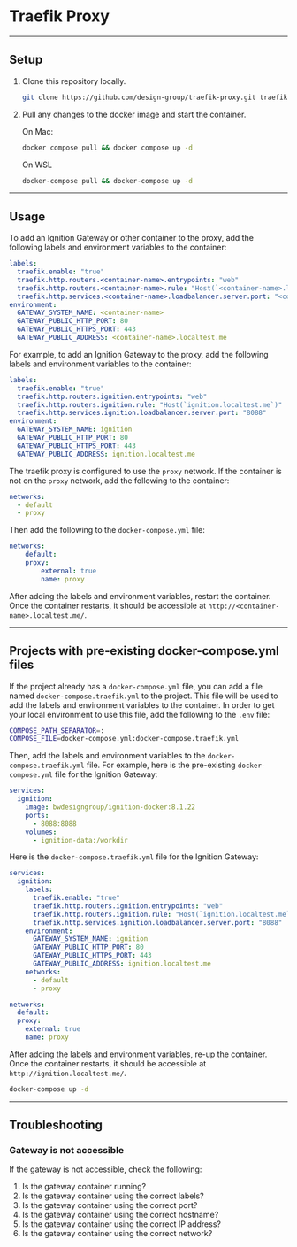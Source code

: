 # Traefik Proxy

___

## Setup

1. Clone this repository locally.

    ```sh
    git clone https://github.com/design-group/traefik-proxy.git traefik-proxy && cd traefik-proxy
    ```

2. Pull any changes to the docker image and start the container.
      
    On Mac:
    
	```sh
    docker compose pull && docker compose up -d
    ```
    
	On WSL
    
	```sh
    docker-compose pull && docker-compose up -d
    ```

___

## Usage

To add an Ignition Gateway or other container to the proxy, add the following labels and environment variables to the container:

```yaml
labels:
  traefik.enable: "true"
  traefik.http.routers.<container-name>.entrypoints: "web"
  traefik.http.routers.<container-name>.rule: "Host(`<container-name>.localtest.me`)"
  traefik.http.services.<container-name>.loadbalancer.server.port: "<container-port>"
environment:
  GATEWAY_SYSTEM_NAME: <container-name>
  GATEWAY_PUBLIC_HTTP_PORT: 80
  GATEWAY_PUBLIC_HTTPS_PORT: 443
  GATEWAY_PUBLIC_ADDRESS: <container-name>.localtest.me
```

For example, to add an Ignition Gateway to the proxy, add the following labels and environment variables to the container:

```yaml
labels:
  traefik.enable: "true"
  traefik.http.routers.ignition.entrypoints: "web"
  traefik.http.routers.ignition.rule: "Host(`ignition.localtest.me`)"
  traefik.http.services.ignition.loadbalancer.server.port: "8088"
environment:
  GATEWAY_SYSTEM_NAME: ignition
  GATEWAY_PUBLIC_HTTP_PORT: 80
  GATEWAY_PUBLIC_HTTPS_PORT: 443
  GATEWAY_PUBLIC_ADDRESS: ignition.localtest.me
```

The traefik proxy is configured to use the `proxy` network. If the container is not on the `proxy` network, add the following to the container:

```yaml
networks:
  - default
  - proxy
```

Then add the following to the `docker-compose.yml` file:

```yaml
networks:
    default:
    proxy:
        external: true
        name: proxy
```

After adding the labels and environment variables, restart the container. Once the container restarts, it should be accessible at `http://<container-name>.localtest.me/`.

___

## Projects with pre-existing docker-compose.yml files

If the project already has a `docker-compose.yml` file, you can add a file named `docker-compose.traefik.yml` to the project. This file will be used to add the labels and environment variables to the container. In order to get your local environment to use this file, add the following to the `.env` file:

```sh
COMPOSE_PATH_SEPARATOR=:
COMPOSE_FILE=docker-compose.yml:docker-compose.traefik.yml
```

Then, add the labels and environment variables to the `docker-compose.traefik.yml` file. For example, here is the pre-existing `docker-compose.yml` file for the Ignition Gateway:

```yaml
services:
  ignition:
    image: bwdesigngroup/ignition-docker:8.1.22
    ports:
      - 8088:8088
    volumes:
      - ignition-data:/workdir
```

Here is the `docker-compose.traefik.yml` file for the Ignition Gateway:

```yaml
services:
  ignition:
    labels:
      traefik.enable: "true"
      traefik.http.routers.ignition.entrypoints: "web"
      traefik.http.routers.ignition.rule: "Host(`ignition.localtest.me`)"
      traefik.http.services.ignition.loadbalancer.server.port: "8088"
    environment:
      GATEWAY_SYSTEM_NAME: ignition
      GATEWAY_PUBLIC_HTTP_PORT: 80
      GATEWAY_PUBLIC_HTTPS_PORT: 443
      GATEWAY_PUBLIC_ADDRESS: ignition.localtest.me
    networks:
      - default
      - proxy

networks:
  default:
  proxy:
    external: true
    name: proxy
```

After adding the labels and environment variables, re-up the container. Once the container restarts, it should be accessible at `http://ignition.localtest.me/`.

```sh
docker-compose up -d
```

___

## Troubleshooting

### Gateway is not accessible

If the gateway is not accessible, check the following:

1. Is the gateway container running?
2. Is the gateway container using the correct labels?
3. Is the gateway container using the correct port?
4. Is the gateway container using the correct hostname?
5. Is the gateway container using the correct IP address?
6. Is the gateway container using the correct network?